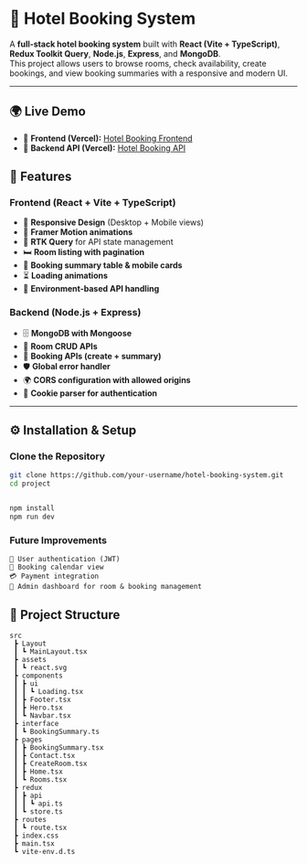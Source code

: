 # 🏨 Hotel Booking System

A **full-stack hotel booking system** built with **React (Vite + TypeScript)**, **Redux Toolkit Query**, **Node.js**, **Express**, and **MongoDB**.  
This project allows users to browse rooms, check availability, create bookings, and view booking summaries with a responsive and modern UI.

---
## 🌍 Live Demo

- 🔗 **Frontend (Vercel):** [Hotel Booking Frontend](https://haque-digital-frontend.vercel.app/)  
- 🔗 **Backend API (Vercel):** [Hotel Booking API](https://haque-digital-backend.vercel.app/api)  


## 🚀 Features

### Frontend (React + Vite + TypeScript)
- 📱 **Responsive Design** (Desktop + Mobile views)
- 🎨 **Framer Motion animations**
- 🔄 **RTK Query** for API state management
- 🛏 **Room listing with pagination**
- 📖 **Booking summary table & mobile cards**
- ⏳ **Loading animations**
- 🔐 **Environment-based API handling**

### Backend (Node.js + Express)
- 🗄 **MongoDB with Mongoose**
- 🔑 **Room CRUD APIs**
- 📑 **Booking APIs (create + summary)**
- 🛡 **Global error handler**
- 🌍 **CORS configuration with allowed origins**
- 🍪 **Cookie parser for authentication**

------

## ⚙️ Installation & Setup

### Clone the Repository
```bash
git clone https://github.com/your-username/hotel-booking-system.git
cd project


npm install
npm run dev
```
### Future Improvements 
``` 
🔐 User authentication (JWT)
📆 Booking calendar view
💳 Payment integration
👤 Admin dashboard for room & booking management

```
## 📂 Project Structure
```
src
 ┣ Layout
 ┃ ┗ MainLayout.tsx
 ┣ assets
 ┃ ┗ react.svg
 ┣ components
 ┃ ┣ ui
 ┃ ┃ ┗ Loading.tsx
 ┃ ┣ Footer.tsx
 ┃ ┣ Hero.tsx
 ┃ ┗ Navbar.tsx
 ┣ interface
 ┃ ┗ BookingSummary.ts
 ┣ pages
 ┃ ┣ BookingSummary.tsx
 ┃ ┣ Contact.tsx
 ┃ ┣ CreateRoom.tsx
 ┃ ┣ Home.tsx
 ┃ ┗ Rooms.tsx
 ┣ redux
 ┃ ┣ api
 ┃ ┃ ┗ api.ts
 ┃ ┗ store.ts
 ┣ routes
 ┃ ┗ route.tsx
 ┣ index.css
 ┣ main.tsx
 ┗ vite-env.d.ts